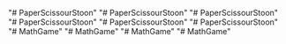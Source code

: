 "# PaperScissourStoon" 
"# PaperScissourStoon" 
"# PaperScissourStoon" 
"# PaperScissourStoon" 
"# PaperScissourStoon" 
"# PaperScissourStoon" 
"# MathGame" 
"# MathGame" 
"# MathGame" 
"# MathGame" 
